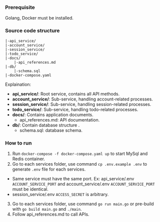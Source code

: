 ### Prerequisite
Golang, Docker must be installed.

### Source code structure
```
|-api_service/
|-account_service/
|-session_service/
|-todo_service/
|-docs/
    |-api_references.md
|-db/
    |-schema.sql
|-docker-compose.yaml
```

Explaination:
- **api_service/**: Root service, contains all API methods.
- **account_service/**: Sub-service, handling account-related processes.
- **session_service/**: Sub-service, handling session-related processes.
- **todo_service/**: Sub-service, handling todo-related processes.
- **docs/**: Contains application documents.
  - api_references.md: API documentation.
- **db/**: Contain database structure .
  - schema.sql: database schema.

### How to run
1. Run ```docker-compose -f docker-compose.yaml up``` to start MySql and Redis container.
2. Go to each services folder, use command ```cp .env.example .env``` to generate ```.env``` file for each services.
  - Same service must have the same port. Ex: api_service/.env ```ACCOUNT_SERVICE_PORT``` and account_service/.env ```ACCOUNT_SERVICE_PORT``` must be identical.
  - session_service/.env ```ACCESS_SECRET``` is arbitrary.
3. Go to each services folder, use command ```go run main.go``` or pre-build with ```go build main.go``` and ```./main```.
4. Follow api_references.md to call APIs.
